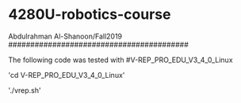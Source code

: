# 4280U-robotics-course

Abdulrahman Al-Shanoon/Fall2019
#########################################


The following code was tested with #V-REP_PRO_EDU_V3_4_0_Linux

'cd V-REP_PRO_EDU_V3_4_0_Linux'

'./vrep.sh' 
